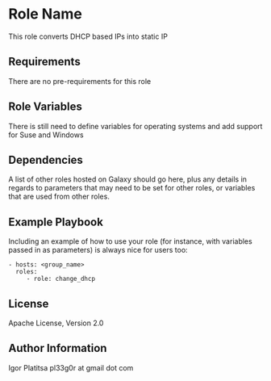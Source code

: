 Role Name
=========

This role converts DHCP based IPs into static IP

Requirements
------------

There are no pre-requirements for this role

Role Variables
--------------
There is still need to define variables for operating systems and add support for Suse and Windows

Dependencies
------------

A list of other roles hosted on Galaxy should go here, plus any details in regards to parameters that may need to be set for other roles, or variables that are used from other roles.

Example Playbook
----------------

Including an example of how to use your role (for instance, with variables passed in as parameters) is always nice for users too:

    - hosts: <group_name>
      roles:
         - role: change_dhcp

License
-------

Apache License, Version 2.0

Author Information
------------------

Igor Platitsa pl33g0r at gmail dot com
